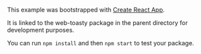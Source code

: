 This example was bootstrapped with [Create React App](https://github.com/facebook/create-react-app).

It is linked to the web-toasty package in the parent directory for development purposes.

You can run `npm install` and then `npm start` to test your package.
